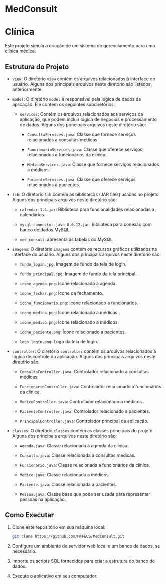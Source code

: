 # MedConsult

# Clínica

Este projeto simula a criação de um sistema de gerenciamento para uma clínica médica.

## Estrutura do Projeto

- `view`: O diretório `view` contém os arquivos relacionados à interface do usuário. Alguns dos principais arquivos neste diretório são listados anteriormente.

- `model`: O diretório `model` é responsável pela lógica de dados da aplicação. Ele contém os seguintes subdiretórios:

  - `services`: Contém os arquivos relacionados aos serviços da aplicação, que podem incluir lógica de negócios e processamento de dados. Alguns dos principais arquivos neste diretório são:

    - `ConsultaServices.java`: Classe que fornece serviços relacionados a consultas médicas.

    - `FuncionarioServices.java`: Classe que oferece serviços relacionados a funcionários da clínica.

    - `MedicoServices.java`: Classe que fornece serviços relacionados a médicos.

    - `PacienteServices.java`: Classe que oferece serviços relacionados a pacientes.

- `lib`: O diretório `lib` contém as bibliotecas (JAR files) usadas no projeto. Alguns dos principais arquivos neste diretório são:

    - `calendar-1.4.jar`: Biblioteca para funcionalidades relacionadas a calendários.
    
    - `mysql-connector-java-8.0.12.jar`: Biblioteca para conexão com banco de dados MySQL.
      
    - `med_consult`: apresenta as tabelas do MySQL

- `imagens`: O diretório `imagens` contém os recursos gráficos utilizados na interface do usuário. Alguns dos principais arquivos neste diretório são:

    - `fundo_login.jpg`: Imagem de fundo da tela de login.
    
    - `fundo_principal.jpg`: Imagem de fundo da tela principal.
    
    - `icone_agenda.png`: Ícone relacionado à agenda.
    
    - `icone_fechar.png`: Ícone de fechamento.
    
    - `icone_funcionario.png`: Ícone relacionado a funcionários.
    
    - `icone_medica.png`: Ícone relacionado a médicas.
    
    - `icone_medico.png`: Ícone relacionado a médicos.
    
    - `icone_paciente.png`: Ícone relacionado a pacientes.
    
    - `logo_login.png`: Logo da tela de login.

- `controller`: O diretório `controller` contém os arquivos relacionados à lógica de controle da aplicação. Alguns dos principais arquivos neste diretório são:

    - `ConsultaController.java`: Controlador relacionado a consultas médicas.
    
    - `FuncionarioController.java`: Controlador relacionado a funcionários da clínica.
    
    - `MedicoController.java`: Controlador relacionado a médicos.
    
    - `PacienteController.java`: Controlador relacionado a pacientes.
    
    - `PrincipalController.java`: Controlador principal da aplicação.

- `classes`: O diretório `classes` contém as classes principais do projeto. Alguns dos principais arquivos neste diretório são:

    - `Agenda.java`: Classe relacionada à agenda da clínica.
    
    - `Consulta.java`: Classe relacionada a consultas médicas.
    
    - `Funcionario.java`: Classe relacionada a funcionários da clínica.
    
    - `Medico.java`: Classe relacionada a médicos.
    
    - `Paciente.java`: Classe relacionada a pacientes.
    
    - `Pessoa.java`: Classe base que pode ser usada para representar pessoas na aplicação.

## Como Executar

1. Clone este repositório em sua máquina local:

   ```bash
   git clone https://github.com/M4FEUS/MedConsult.git

2. Configure um ambiente de servidor web local e um banco de dados, se necessário.

3. Importe os scripts SQL fornecidos para criar a estrutura do banco de dados.

4. Execute o aplicativo em seu computador.



